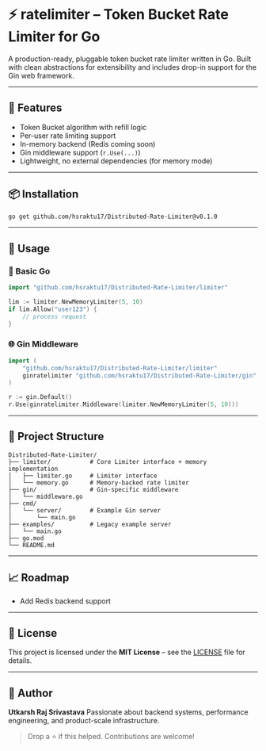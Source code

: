 # ⚡ ratelimiter – Token Bucket Rate Limiter for Go

A production-ready, pluggable token bucket rate limiter written in Go. Built with clean abstractions for extensibility and includes drop-in support for the Gin web framework.

---

## 🚀 Features

* Token Bucket algorithm with refill logic
* Per-user rate limiting support
* In-memory backend (Redis coming soon)
* Gin middleware support (`r.Use(...)`)
* Lightweight, no external dependencies (for memory mode)

---

## 📦 Installation

```bash
go get github.com/hsraktu17/Distributed-Rate-Limiter@v0.1.0
```

---

## 🧱 Usage

### 🧠 Basic Go

```go
import "github.com/hsraktu17/Distributed-Rate-Limiter/limiter"

lim := limiter.NewMemoryLimiter(5, 10)
if lim.Allow("user123") {
    // process request
}
```

### 🌐 Gin Middleware

```go
import (
    "github.com/hsraktu17/Distributed-Rate-Limiter/limiter"
    ginratelimiter "github.com/hsraktu17/Distributed-Rate-Limiter/gin"
)

r := gin.Default()
r.Use(ginratelimiter.Middleware(limiter.NewMemoryLimiter(5, 10)))
```

---

## 📂 Project Structure

```
Distributed-Rate-Limiter/
├── limiter/           # Core Limiter interface + memory implementation
│   ├── limiter.go     # Limiter interface
│   └── memory.go      # Memory-backed rate limiter
├── gin/               # Gin-specific middleware
│   └── middleware.go
├── cmd/
│   └── server/        # Example Gin server
│       └── main.go
├── examples/          # Legacy example server
│   └── main.go
├── go.mod
└── README.md
```

---

## 📈 Roadmap

* Add Redis backend support

---

## 📄 License

This project is licensed under the **MIT License** – see the [LICENSE](./LICENSE) file for details.

---

## 👤 Author

**Utkarsh Raj Srivastava**
Passionate about backend systems, performance engineering, and product-scale infrastructure.

> Drop a ⭐ if this helped. Contributions are welcome!
